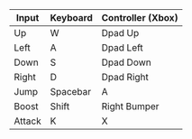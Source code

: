 | Input |  Keyboard | Controller (Xbox) |
| --- | --- | --- | 
| Up | W | Dpad Up |
| Left | A | Dpad Left |
| Down | S | Dpad Down |
| Right | D | Dpad Right |
| Jump | Spacebar | A |
| Boost | Shift | Right Bumper |
| Attack | K | X |


